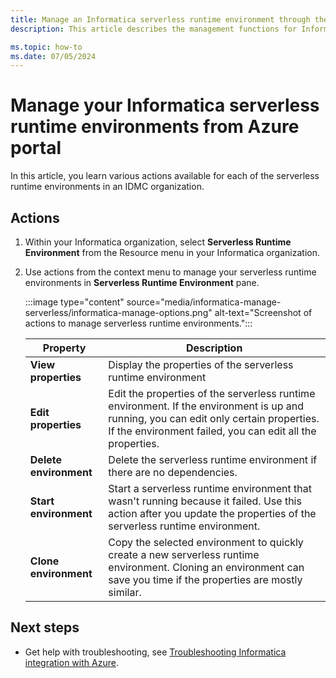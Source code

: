 ```yaml
---
title: Manage an Informatica serverless runtime environment through the Azure portal
description: This article describes the management functions for Informatica serverless runtime environment on the Azure portal. 

ms.topic: how-to
ms.date: 07/05/2024
---
```


# Manage your Informatica serverless runtime environments from Azure portal

In this article, you learn various actions available for each of the serverless runtime environments in an IDMC organization.

## Actions

1. Within your Informatica organization, select **Serverless Runtime Environment** from the Resource menu in your Informatica organization.

1. Use actions from the context menu to manage your serverless runtime environments in **Serverless Runtime Environment** pane.

    :::image type="content" source="media/informatica-manage-serverless/informatica-manage-options.png" alt-text="Screenshot of actions to manage serverless runtime environments.":::

    | Property  | Description |
    |---------|---------|
    | **View properties**  | Display the properties of the serverless runtime environment |
    | **Edit properties**     |Edit the properties of the serverless runtime environment. If the environment is up and running, you can edit only certain properties. If the environment failed, you can edit all the properties. |
    | **Delete environment**  | Delete the serverless runtime environment if there are no dependencies. |
    | **Start environment** | Start a serverless runtime environment that wasn't running because it failed. Use this action after you update the properties of the serverless runtime environment. |
    | **Clone environment** | Copy the selected environment to quickly create a new serverless runtime environment. Cloning an environment can save you time if the properties are mostly similar. |

## Next steps

- Get help with troubleshooting, see [Troubleshooting Informatica integration with Azure](informatica-troubleshoot.md).
<!--
- Get started with Informatica – An Azure Native ISV Service on
 
fix  links when marketplace links work.

    > [!div class="nextstepaction"]
    > [Azure portal](https://portal.azure.com/#view/HubsExtension/BrowseResource/resourceType/informatica.informaticaPLUS%2FinformaticaDeployments)

    > [!div class="nextstepaction"]
    > [Azure Marketplace](https://azuremarketplace.microsoft.com/marketplace/apps/f5-networks.f5-informatica-for-azure?tab=Overview) 
-->
